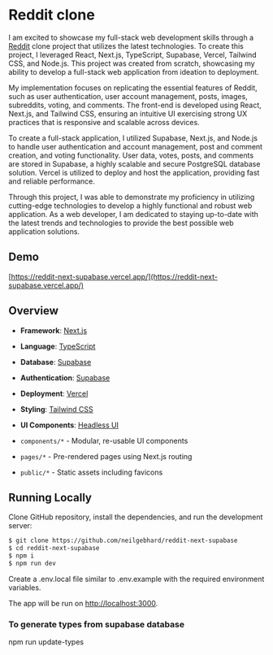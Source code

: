 # Reddit clone

I am excited to showcase my full-stack web development skills through a [Reddit](https://www.reddit.com/) clone project that utilizes the latest technologies. To create this project, I leveraged React, Next.js, TypeScript, Supabase, Vercel, Tailwind CSS, and Node.js. This project was created from scratch, showcasing my ability to develop a full-stack web application from ideation to deployment.

My implementation focuses on replicating the essential features of Reddit, such as user authentication, user account management, posts, images, subreddits, voting, and comments. The front-end is developed using React, Next.js, and Tailwind CSS, ensuring an intuitive UI exercising strong UX practices that is responsive and scalable across devices.

To create a full-stack application, I utilized Supabase, Next.js, and Node.js to handle user authentication and account management, post and comment creation, and voting functionality. User data, votes, posts, and comments are stored in Supabase, a highly scalable and secure PostgreSQL database solution. Vercel is utilized to deploy and host the application, providing fast and reliable performance.

Through this project, I was able to demonstrate my proficiency in utilizing cutting-edge technologies to develop a highly functional and robust web application. As a web developer, I am dedicated to staying up-to-date with the latest trends and technologies to provide the best possible web application solutions.

## Demo

[https://reddit-next-supabase.vercel.app/](https://reddit-next-supabase.vercel.app/)

## Overview

- **Framework**: [Next.js](https://nextjs.org/)
- **Language**: [TypeScript](https://www.typescriptlang.org/)
- **Database**: [Supabase](https://supabase.com/)
- **Authentication**: [Supabase](https://supabase.com/)
- **Deployment**: [Vercel](https://vercel.com)
- **Styling**: [Tailwind CSS](https://tailwindcss.com/)
- **UI Components**: [Headless UI](https://headlessui.dev/)

- `components/*` - Modular, re-usable UI components
- `pages/*` - Pre-rendered pages using Next.js routing
- `public/*` - Static assets including favicons

## Running Locally

Clone GitHub repository, install the dependencies, and run the development server:

```bash
$ git clone https://github.com/neilgebhard/reddit-next-supabase
$ cd reddit-next-supabase
$ npm i
$ npm run dev
```

Create a .env.local file similar to .env.example with the required environment variables.

The app will be run on [http://localhost:3000](http://localhost:3000).

### To generate types from supabase database

npm run update-types
